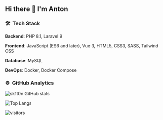 ## Hi there 👋 I'm Anton

### 🛠 &nbsp;Tech Stack

**Backend**: PHP 8.1, Laravel 9

**Frontend**: JavaScript (ES6 and later), Vue 3, HTML5, CSS3, SASS, Tailwind CSS

**Database**: MySQL

**DevOps**: Docker, Docker Compose

### ⚙️ &nbsp;GitHub Analytics
![sk1t0n GitHub stats](https://github-readme-stats-sigma-five.vercel.app/api?username=sk1t0n&&show_icons=true&theme=react)

![Top Langs](https://github-readme-stats-sigma-five.vercel.app/api/top-langs/?username=sk1t0n&exclude_repo=vkr,karman,labs_dev_app_db&layout=compact&theme=react&&langs_count=10)

![visitors](https://visitor-badge.laobi.icu/badge?page_id=sk1t0n)
